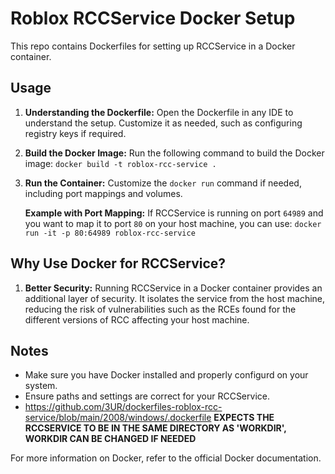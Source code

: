# Roblox RCCService Docker Setup

This repo contains Dockerfiles for setting up RCCService in a Docker container.

## Usage

1. **Understanding the Dockerfile:**
   Open the Dockerfile in any IDE to understand the setup. Customize it as needed, such as configuring registry keys if required.

2. **Build the Docker Image:**
   Run the following command to build the Docker image:
   `docker build -t roblox-rcc-service .`

3. **Run the Container:**
   Customize the `docker run` command if needed, including port mappings and volumes.

   **Example with Port Mapping:**
   If RCCService is running on port `64989` and you want to map it to port `80` on your host machine, you can use:
   `docker run -it -p 80:64989 roblox-rcc-service`

## Why Use Docker for RCCService?

1. **Better Security:**
   Running RCCService in a Docker container provides an additional layer of security. It isolates the service from the host machine, reducing the risk of vulnerabilities such as the RCEs found for the different versions of RCC affecting your host machine.

## Notes

- Make sure you have Docker installed and properly configurd on your system.
- Ensure paths and settings are correct for your RCCService.
- https://github.com/3UR/dockerfiles-roblox-rcc-service/blob/main/2008/windows/.dockerfile **EXPECTS THE RCCSERVICE TO BE IN THE SAME DIRECTORY AS 'WORKDIR', WORKDIR CAN BE CHANGED IF NEEDED**

For more information on Docker, refer to the official Docker documentation.

